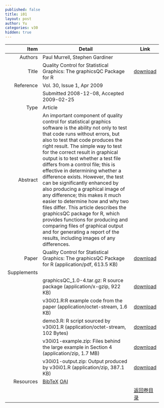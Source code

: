 ```yaml
---
published: false
title: i01
layout: post
author: Yu
categories: v30
hidden: true
---
```


| Item | Detail | Link |
|---:|---|---|
| Authors | Paul Murrell, Stephen Gardiner| |
| Title |Quality Control for Statistical Graphics: The graphicsQC Package for R | [download](http://www.jstatsoft.org/v30/i01/paper) |
| Reference |Vol. 30, Issue 1, Apr 2009 | |
| | Submitted 2008-12-08, Accepted 2009-02-25| | 
| Type | Article| |
| Abstract | An important component of quality control for statistical graphics software is the ability not only to test that code runs without errors, but also to test that code produces the right result. The simple way to test for the correct result in graphical output is to test whether a test file differs from a control file;  this is effective in determining whether a difference exists.  However, the test can be significantly enhanced by also producing a graphical image of any difference;  this makes it much easier to determine how and why two files differ.  This article describes the graphicsQC package for R, which provides functions for producing and comparing files of graphical output and for generating a report of the results, including images of any differences.| |
| Paper | Quality Control for Statistical Graphics: The graphicsQC Package for R  (application/pdf, 613.5 KB)| [download](http://www.jstatsoft.org/v30/i01/paper) |
| Supplements | | |
| |graphicsQC_1.0-4.tar.gz: R source package  (application/x-gzip, 922 KB)|  [download](http://www.jstatsoft.org/v30/i01/supp/1) |
| |v30i01.R:R example code from the paper  (application/octet-stream, 1.6 KB)|  [download](http://www.jstatsoft.org/v30/i01/supp/2) |
| |demo3.R: R script sourced by v30i01.R  (application/octet-stream, 102 Bytes)|  [download](http://www.jstatsoft.org/v30/i01/supp/3) |
| |v30i01-example.zip: Files behind the large example in Section 4  (application/zip, 1.7 MB)|  [download](http://www.jstatsoft.org/v30/i01/supp/4) |
| |v30i01-output.zip: Output produced by v30i01.R  (application/zip, 387.1 KB)|  [download](http://www.jstatsoft.org/v30/i01/supp/5) |
| Resources | [BibTeX](http://www.jstatsoft.org/v30/i01/bibtex) [OAI](http://www.jstatsoft.org/oai?verb=GetRecord&identifier=oai.jstatsoft/v30/i01&prefix=oai_dc)| |
| |  | [返回卷目录]({{site.baseurl}}/volume/v30.html) |